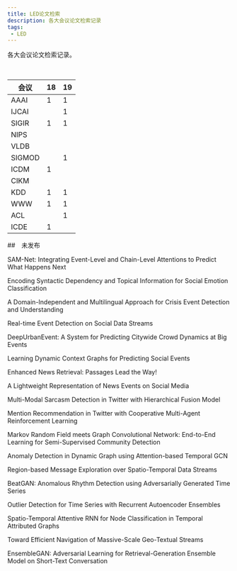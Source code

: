 ```yaml
---
title: LED论文检索
description: 各大会议论文检索记录
tags:
 - LED
---
```


各大会议论文检索记录。

<br />

<!--more-->

| 会议   | 18   | 19   |
| ------ | ---- | ---- |
| AAAI   | 1    | 1    |
| IJCAI  |      | 1    |
| SIGIR  | 1    | 1    |
| NIPS   |      |      |
| VLDB   |      |      |
| SIGMOD |      | 1    |
| ICDM   | 1    |      |
| CIKM   |      |      |
| KDD    | 1    | 1    |
| WWW    | 1    | 1    |
| ACL    |      | 1    |
| ICDE   | 1    |      |



##　未发布

SAM-Net: Integrating Event-Level and Chain-Level Attentions to Predict What Happens Next

Encoding Syntactic Dependency and Topical Information for Social Emotion Classification

A Domain-Independent and Multilingual Approach for Crisis Event Detection and Understanding

Real-time Event Detection on Social Data Streams

DeepUrbanEvent: A System for Predicting Citywide Crowd Dynamics at Big Events

Learning Dynamic Context Graphs for Predicting Social Events

Enhanced News Retrieval: Passages Lead the Way!

A Lightweight Representation of News Events on Social Media

Multi-Modal Sarcasm Detection in Twitter with Hierarchical Fusion Model

Mention Recommendation in Twitter with Cooperative Multi-Agent Reinforcement Learning

Markov Random Field meets Graph Convolutional Network: End-to-End Learning for
Semi-Supervised Community Detection

Anomaly Detection in Dynamic Graph using Attention-based Temporal GCN

Region-based Message Exploration over Spatio-Temporal Data Streams

BeatGAN: Anomalous Rhythm Detection using Adversarially Generated Time Series

Outlier Detection for Time Series with Recurrent Autoencoder Ensembles

Spatio-Temporal Attentive RNN for Node Classification in Temporal Attributed Graphs

Toward Efficient Navigation of Massive-Scale Geo-Textual Streams

EnsembleGAN: Adversarial Learning for Retrieval-Generation Ensemble Model on Short-Text Conversation
